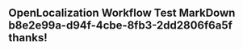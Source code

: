 <properties
ms.topic="hero-topic"
ms.test1="hero-topic"
ms.test2="test"/>

## OpenLocalization Workflow Test MarkDown b8e2e99a-d94f-4cbe-8fb3-2dd2806f6a5f thanks!
